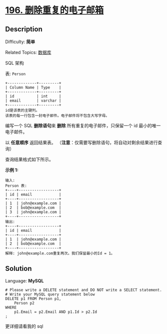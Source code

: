 # [196\. 删除重复的电子邮箱](https://leetcode.cn/problems/delete-duplicate-emails/)

## Description

Difficulty: **简单**

Related Topics: [数据库](https://leetcode.cn/tag/database/)

<a class="sql-schema-link__1VAC">SQL 架构</a>

表: `Person`

```
+-------------+---------+
| Column Name | Type    |
+-------------+---------+
| id          | int     |
| email       | varchar |
+-------------+---------+
id是该表的主键列。
该表的每一行包含一封电子邮件。电子邮件将不包含大写字母。
```

编写一个 SQL **删除语句**来 **删除** 所有重复的电子邮件，只保留一个 id 最小的唯一电子邮件。

以 **任意顺序** 返回结果表。 （**注意**：仅需要写删除语句，将自动对剩余结果进行查询）

查询结果格式如下所示。

**示例 1:**

```
输入:
Person 表:
+----+------------------+
| id | email            |
+----+------------------+
| 1  | john@example.com |
| 2  | bob@example.com  |
| 3  | john@example.com |
+----+------------------+
输出:
+----+------------------+
| id | email            |
+----+------------------+
| 1  | john@example.com |
| 2  | bob@example.com  |
+----+------------------+
解释: john@example.com重复两次。我们保留最小的Id = 1。
```

## Solution

Language: **MySQL**

```mysql
# Please write a DELETE statement and DO NOT write a SELECT statement.
# Write your MySQL query statement below
DELETE p1 FROM Person p1,
    Person p2
WHERE
    p1.Email = p2.Email AND p1.Id > p2.Id
;
```

更详细请看我的 sql

